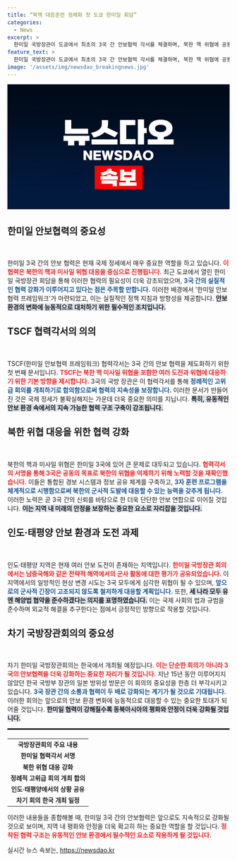 ```yaml
---
title: “북핵 대응훈련 정례화 첫 도쿄 한미일 회담”
categories:
  - News
excerpt: >
  한미일 국방장관이 도쿄에서 최초의 3국 간 안보협력 각서를 체결하며, 북한 핵 위협에 공동 대응하겠다고 선언했다. 정례화된 회의를 통해 지속적인 협력 강화를 다짐하며, 내년 회의는 한국에서 열린다.
feature_text: >
  한미일 국방장관이 도쿄에서 최초의 3국 간 안보협력 각서를 체결하며, 북한 핵 위협에 공동 대응하겠다고 선언했다. 정례화된 회의를 통해 지속적인 협력 강화를 다짐하며, 내년 회의는 한국에서 열린다.
image: '/assets/img/newsdao_breakingnews.jpg'
---
```


<p><img src="/assets/img/newsdao_breakingnews.jpg" alt="cryptoinkorea 속보" /></p>

<h2 data-ke-size="size26">한미일 안보협력의 중요성</h2>

<p data-ke-size="size16">&nbsp;</p>  

<p>한미일 3국 간의 안보 협력은 현재 국제 정세에서 매우 중요한 역할을 하고 있습니다. <b><span style="color: #ee2323;">이 협력은 북한의 핵과 미사일 위협 대응을 중심으로 진행됩니다.</span></b> 최근 도쿄에서 열린 한미일 국방장관 회담을 통해 이러한 협력의 필요성이 더욱 강조되었으며, <b><span style="color: #1a5490;">3국 간의 실질적인 협력 강화가 이루어지고 있다는 점은 주목할 만합니다.</span></b> 이러한 배경에서 '한미일 안보협력 프레임워크'가 마련되었고, 이는 실질적인 정책 지침과 방향성을 제공합니다. <b><span style="background-color: #21538527;">안보 환경의 변화에 능동적으로 대처하기 위한 필수적인 조치입니다.</span></b> </p>

<h2 data-ke-size="size26">TSCF 협력각서의 의의</h2>

<p data-ke-size="size16">&nbsp;</p>  

<p>TSCF(한미일 안보협력 프레임워크) 협력각서는 3국 간의 안보 협력을 제도화하기 위한 첫 번째 문서입니다. <b><span style="color: #ee2323;">TSCF는 북한 핵 미사일 위협을 포함한 여러 도전과 위협에 대응하기 위한 기본 방향을 제시합니다.</span></b> 3국의 국방 장관은 이 협력각서를 통해 <b><span style="color: #1a5490;">정례적인 고위급 회의를 개최하기로 합의함으로써 협력의 지속성을 보장합니다.</span></b> 이러한 문서가 만들어진 것은 국제 정세가 불확실해지는 가운데 더욱 중요한 의미를 지닙니다. <b><span style="background-color: #21538527;">특히, 유동적인 안보 환경 속에서의 지속 가능한 협력 구조 구축이 강조됩니다.</span></b> </p>

<h2 data-ke-size="size26">북한 위협 대응을 위한 협력 강화</h2>

<p data-ke-size="size16">&nbsp;</p>  

<p>북한의 핵과 미사일 위협은 한미일 3국에 있어 큰 문제로 대두되고 있습니다. <b><span style="color: #ee2323;">협력각서의 서명을 통해 3국은 공동의 목표로 북한의 위협을 억제하기 위해 노력할 것을 재확인했습니다.</span></b> 이들은 통합된 경보 시스템과 정보 공유 체계를 구축하고, <b><span style="color: #1a5490;">3자 훈련 프로그램을 체계적으로 시행함으로써 북한의 군사적 도발에 대응할 수 있는 능력을 갖추게 됩니다.</span></b> 이러한 노력은 곧 3국 간의 신뢰를 바탕으로 한 더욱 단단한 안보 연합으로 이어질 것입니다. <b><span style="background-color: #21538527;">이는 지역 내 미래의 안정을 보장하는 중요한 요소로 자리잡을 것입니다.</span></b> </p>

<h2 data-ke-size="size26">인도·태평양 안보 환경과 도전 과제</h2>

<p data-ke-size="size16">&nbsp;</p>  

<p>인도·태평양 지역은 현재 여러 안보 도전이 존재하는 지역입니다. <b><span style="color: #ee2323;">한미일 국방장관 회의에서는 남중국해와 같은 전략적 해역에서의 군사 활동에 대한 평가가 공유되었습니다.</span></b> 이 지역에서의 일방적인 현상 변경 시도는 3국 모두에게 심각한 위협이 될 수 있으며, <b><span style="color: #1a5490;">앞으로의 군사적 긴장이 고조되지 않도록 철저하게 대응할 계획입니다.</span></b> 또한, <b><span style="background-color: #21538527;">세 나라 모두 유엔 해양법 협약을 준수하겠다는 의지를 표명하였습니다.</span></b> 이는 국제 사회의 법과 규범을 준수하며 외교적 해결을 추구한다는 점에서 긍정적인 방향으로 작용할 것입니다.  </p>

<h2 data-ke-size="size26">차기 국방장관회의의 중요성</h2>

<p data-ke-size="size16">&nbsp;</p>  

<p>차기 한미일 국방장관회의는 한국에서 개최될 예정입니다. <b><span style="color: #ee2323;">이는 단순한 회의가 아니라 3국의 안보협력을 더욱 강화하는 중요한 자리가 될 것입니다.</span></b> 지난 15년 동안 이루어지지 않았던 한국 국방부 장관의 일본 방위성 방문은 이 회의의 중요성을 한층 더 부각시키고 있습니다. <b><span style="color: #1a5490;">3국 장관 간의 소통과 협력이 두 배로 강화되는 계기가 될 것으로 기대됩니다.</span></b> 이러한 회의는 앞으로의 안보 환경 변화에 능동적으로 대응할 수 있는 중요한 토대가 되어줄 것입니다. <b><span style="background-color: #21538527;">한미일 협력이 강해질수록 동북아시아의 평화와 안정이 더욱 강화될 것입니다.</span></b> </p>

<p data-ke-size="size16"></p> 

<hr style="height: 3px; border: none; background-color: #000;">

<table style="width: 100%; margin-top: 20px;">
  <tr>
    <td style="text-align: center; height: 17px;"><b>국방장관회의 주요 내용</b></td>
  </tr>
  <tr>
    <td style="text-align: center; height: 17px;"><b>한미일 협력각서 서명</b></td>
  </tr>
  <tr>
    <td style="text-align: center; height: 17px;"><b>북한 위협 대응 강화</b></td>
  </tr>
  <tr>
    <td style="text-align: center; height: 17px;"><b>정례적 고위급 회의 개최 합의</b></td>
  </tr>
  <tr>
    <td style="text-align: center; height: 17px;"><b>인도·태평양에서의 상황 공유</b></td>
  </tr>
  <tr>
    <td style="text-align: center; height: 17px;"><b>차기 회의 한국 개최 일정</b></td>
  </tr>
</table>

<p data-ke-size="size16"></p> 

<p>이러한 내용들을 종합해볼 때, 한미일 3국 간의 안보협력은 앞으로도 지속적으로 강화될 것으로 보이며, 지역 내 평화와 안정을 더욱 확고히 하는 중요한 역할을 할 것입니다. <b><span style="color: #ee2323;">정착된 협력 구조는 유동적인 안보 환경에서 필수적인 요소로 작용하게 될 것입니다.</span></b></p>
실시간 뉴스 속보는, <a href="https://newsdao.kr" rel="dofollow">https://newsdao.kr</a>


